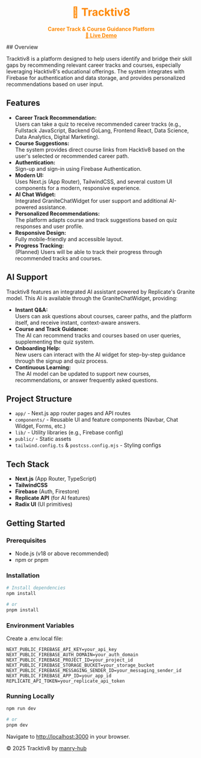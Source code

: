 <h1 align="center" style="color:#FF8800;">
  🧭 <span style="color:#FF8800;">Tracktiv8</span>
</h1>

<p align="center">
  <b><span style="color:#FF8800;">Career Track & Course Guidance Platform</span></b><br>
  <a href="https://tracktiv8.vercel.app" style="color:#FF8800;"><b>🚀 Live Demo</b></a>
</p>
## Overview

Tracktiv8 is a platform designed to help users identify and bridge their skill gaps by recommending relevant career tracks and courses, especially leveraging Hacktiv8's educational offerings. The system integrates with Firebase for authentication and data storage, and provides personalized recommendations based on user input.

## Features

-   **Career Track Recommendation:**  
    Users can take a quiz to receive recommended career tracks (e.g., Fullstack JavaScript, Backend GoLang, Frontend React, Data Science, Data Analytics, Digital Marketing).
-   **Course Suggestions:**  
    The system provides direct course links from Hacktiv8 based on the user's selected or recommended career path.
-   **Authentication:**  
    Sign-up and sign-in using Firebase Authentication.
-   **Modern UI:**  
    Uses Next.js (App Router), TailwindCSS, and several custom UI components for a modern, responsive experience.
-   **AI Chat Widget:**  
    Integrated GraniteChatWidget for user support and additional AI-powered assistance.
-   **Personalized Recommendations:**  
    The platform adapts course and track suggestions based on quiz responses and user profile.
-   **Responsive Design:**  
    Fully mobile-friendly and accessible layout.
-   **Progress Tracking:**  
    (Planned) Users will be able to track their progress through recommended tracks and courses.

## AI Support

Tracktiv8 features an integrated AI assistant powered by Replicate's Granite model. This AI is available through the GraniteChatWidget, providing:

-   **Instant Q&A:**  
    Users can ask questions about courses, career paths, and the platform itself, and receive instant, context-aware answers.
-   **Course and Track Guidance:**  
    The AI can recommend tracks and courses based on user queries, supplementing the quiz system.
-   **Onboarding Help:**  
    New users can interact with the AI widget for step-by-step guidance through the signup and quiz process.
-   **Continuous Learning:**  
    The AI model can be updated to support new courses, recommendations, or answer frequently asked questions.

## Project Structure

-   `app/` - Next.js app router pages and API routes
-   `components/` - Reusable UI and feature components (Navbar, Chat Widget, Forms, etc.)
-   `lib/` - Utility libraries (e.g., Firebase config)
-   `public/` - Static assets
-   `tailwind.config.ts` & `postcss.config.mjs` - Styling configs

## Tech Stack

-   **Next.js** (App Router, TypeScript)
-   **TailwindCSS**
-   **Firebase** (Auth, Firestore)
-   **Replicate API** (for AI features)
-   **Radix UI** (UI primitives)

## Getting Started

### Prerequisites

-   Node.js (v18 or above recommended)
-   npm or pnpm

### Installation

```bash
# Install dependencies
npm install

# or
pnpm install
```

### Environment Variables

Create a .env.local file:

```
NEXT_PUBLIC_FIREBASE_API_KEY=your_api_key
NEXT_PUBLIC_FIREBASE_AUTH_DOMAIN=your_auth_domain
NEXT_PUBLIC_FIREBASE_PROJECT_ID=your_project_id
NEXT_PUBLIC_FIREBASE_STORAGE_BUCKET=your_storage_bucket
NEXT_PUBLIC_FIREBASE_MESSAGING_SENDER_ID=your_messaging_sender_id
NEXT_PUBLIC_FIREBASE_APP_ID=your_app_id
REPLICATE_API_TOKEN=your_replicate_api_token
```

### Running Locally

```bash
npm run dev

# or
pnpm dev
```

Navigate to [http://localhost:3000](http://localhost:3000) in your browser.

© 2025 Tracktiv8 by [manry-hub](https://github.com/manry-hub)
